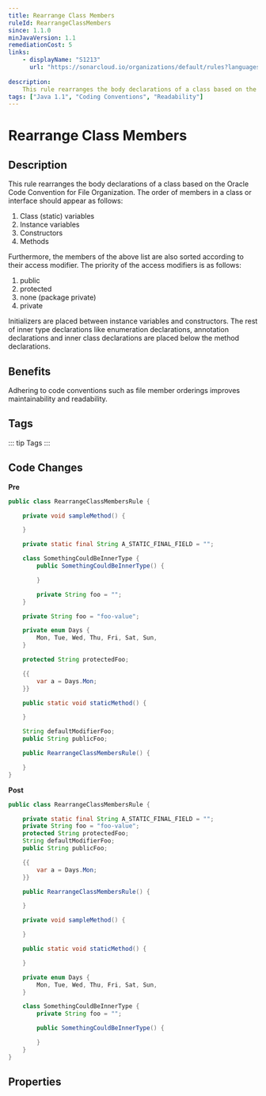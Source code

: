 ```yaml
---
title: Rearrange Class Members
ruleId: RearrangeClassMembers
since: 1.1.0
minJavaVersion: 1.1
remediationCost: 5
links:
    - displayName: "S1213"
      url: "https://sonarcloud.io/organizations/default/rules?languages=java&open=java%3AS1213&q=S1213"
    
description:
    This rule rearranges the body declarations of a class based on the Oracle Code Convention for File Organization.
tags: ["Java 1.1", "Coding Conventions", "Readability"]
---
```


# Rearrange Class Members

## Description

This rule rearranges the body declarations of a class based on the Oracle Code Convention for File Organization.
The order of members in a class or interface should appear as follows:

1. Class (static) variables
2. Instance variables
3. Constructors
4. Methods

Furthermore, the members of the above list are also sorted according to their access modifier.
The priority of the access modifiers is as follows:

1. public
2. protected
3. none (package private)
4. private

Initializers are placed between instance variables and constructors.
The rest of inner type declarations like enumeration declarations, annotation declarations and inner class declarations are placed below the method declarations.

## Benefits

Adhering to code conventions such as file member orderings improves maintainability and readability.


## Tags

::: tip Tags
<TagLinks />
:::

## Code Changes

__Pre__
```java
public class RearrangeClassMembersRule {

	private void sampleMethod() {

	}

	private static final String A_STATIC_FINAL_FIELD = "";

	class SomethingCouldBeInnerType {
		public SomethingCouldBeInnerType() {

		}

		private String foo = "";
	}

	private String foo = "foo-value";

	private enum Days {
		Mon, Tue, Wed, Thu, Fri, Sat, Sun,
	}

	protected String protectedFoo;

	{{
		var a = Days.Mon;
	}}

	public static void staticMethod() {

	}

	String defaultModifierFoo;
	public String publicFoo;

	public RearrangeClassMembersRule() {

	}
}
```

__Post__
```java
public class RearrangeClassMembersRule {

	private static final String A_STATIC_FINAL_FIELD = "";
	private String foo = "foo-value";
	protected String protectedFoo;
	String defaultModifierFoo;
	public String publicFoo;

	{{
		var a = Days.Mon;
	}}

	public RearrangeClassMembersRule() {

	}

	private void sampleMethod() {

	}

	public static void staticMethod() {

	}

	private enum Days {
		Mon, Tue, Wed, Thu, Fri, Sat, Sun,
	}

	class SomethingCouldBeInnerType {
		private String foo = "";

		public SomethingCouldBeInnerType() {

		}
	}
}
```

<VersionNotice />


## Properties

<RuleProperties />
